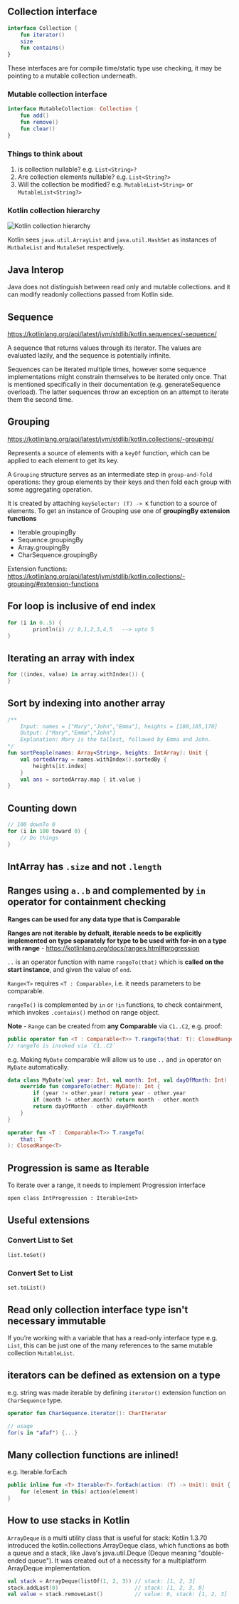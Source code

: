 

## Collection interface

```kt
interface Collection {
    fun iterator()
    size
    fun contains()
}
```
These interfaces are for compile time/static type use checking, it may be pointing to a mutable collection underneath.

### Mutable collection interface

```kt
interface MutableCollection: Collection {
    fun add()
    fun remove()
    fun clear()
}
```


### Things to think about

1. is collection nullable? e.g. `List<String>?`
2. Are collection elements nullable? e.g. `List<String?>`
3. Will the collection be modified? e.g. `MutableList<String>` or `MutableList<String?>`

### Kotlin collection hierarchy

![Kotlin collection hierarchy](images/kotlincollectionhierarchy.png)

Kotlin sees `java.util.ArrayList` and `java.util.HashSet` as instances of `MutbaleList` and `MutaleSet` respectively.


## Java Interop

Java does not distinguish between read only and mutable collections. and it can modify readonly collections passed from Kotlin side.



## Sequence

https://kotlinlang.org/api/latest/jvm/stdlib/kotlin.sequences/-sequence/

A sequence that returns values through its iterator. The values are evaluated lazily, and the sequence is potentially infinite.

Sequences can be iterated multiple times, however some sequence implementations might constrain themselves to be iterated only once. That is mentioned specifically in their documentation (e.g. generateSequence overload). The latter sequences throw an exception on an attempt to iterate them the second time.

## Grouping

https://kotlinlang.org/api/latest/jvm/stdlib/kotlin.collections/-grouping/

Represents a source of elements with a `keyOf` function, which can be applied to each element to get its key.

A `Grouping` structure serves as an intermediate step in `group-and-fold` operations: they group elements by their keys and then fold each group with some aggregating operation.

It is created by attaching `keySelector: (T) -> K` function to a source of elements. To get an instance of Grouping use one of **groupingBy extension functions**

* Iterable.groupingBy
* Sequence.groupingBy
* Array.groupingBy
* CharSequence.groupingBy

Extension functions: https://kotlinlang.org/api/latest/jvm/stdlib/kotlin.collections/-grouping/#extension-functions

## For loop is inclusive of end index

```kt
for (i in 0..5) {
        println(i) // 0,1,2,3,4,5   --> upto 5
}
```

## Iterating an array with index

```kt
for ((index, value) in array.withIndex()) {
}
```

## Sort by indexing into another array

```kt
/**
    Input: names = ["Mary","John","Emma"], heights = [180,165,170]
    Output: ["Mary","Emma","John"]
    Explanation: Mary is the tallest, followed by Emma and John.
*/
fun sortPeople(names: Array<String>, heights: IntArray): Unit {
    val sortedArray = names.withIndex().sortedBy {
        heights[it.index]
    }
    val ans = sortedArray.map { it.value }
}
```

## Counting down

```kt
// 100 downTo 0
for (i in 100 toward 0) {
    // Do things
}
```


## IntArray has `.size` and not `.length`


## Ranges using `a..b` and complemented by `in` operator for containment checking

**Ranges can be used for any data type that is Comparable**

**Ranges are not iterable by defualt, iterable needs to be explicitly implemented on type separately for type to be used with for-in on a type with range** - https://kotlinlang.org/docs/ranges.html#progression

`..` is an operator function with name `rangeTo(that)` which is **called on the start instance**, and given the value of `end`. 

`Range<T>` requires `<T : Comparable>`, i.e. it needs parameters to be comparable. 

`rangeTo()` is complemented by `in` or `!in` functions, to check containment, which invokes `.contains()` method on range object.

**Note** - `Range` can be created from **any Comparable** via `C1..C2`, e.g. proof:
```kt
public operator fun <T : Comparable<T>> T.rangeTo(that: T): ClosedRange<T> = ComparableRange(this, that)
// rangeTo is invoked via `C1..C2`
```
e.g. Making `MyDate` comparable will allow us to use `..` and `in` operator on `MyDate` automatically.
```kt
data class MyDate(val year: Int, val month: Int, val dayOfMonth: Int) : Comparable<MyDate> {
    override fun compareTo(other: MyDate): Int {
        if (year != other.year) return year - other.year
        if (month != other.month) return month - other.month
        return dayOfMonth - other.dayOfMonth
    }
}
```

```kt
operator fun <T : Comparable<T>> T.rangeTo(
    that: T
): ClosedRange<T>
```

## Progression is same as Iterable

To iterate over a range, it needs to implement Progression interface



```
open class IntProgression : Iterable<Int>
```


## Useful extensions

### Convert List to Set

`list.toSet()`

### Convert Set to List

`set.toList()`


## Read only collection interface type isn't necessary immutable

If you’re working with a variable that has a read-only interface type e.g. `List`, this can be just one of the many references to the same mutable collection `MutableList`.



## iterators can be defined as extension on a type

e.g. string was made iterable by defining `iterator()` extension function on `CharSequence` type.

```kt
operator fun CharSequence.iterator(): CharIterator

// usage
for(s in "afaf") {...}
```

## Many collection functions are inlined!

e.g. Iterable.forEach

```kt
public inline fun <T> Iterable<T>.forEach(action: (T) -> Unit): Unit {
    for (element in this) action(element)
}
```


## How to use stacks in Kotlin

`ArrayDeque` is a multi utility class that is useful for stack:
Kotlin 1.3.70 introduced the kotlin.collections.ArrayDeque class, which functions as both a queue and a stack, like Java's java.util.Deque (Deque meaning "double-ended queue"). It was created out of a necessity for a multiplatform ArrayDeque implementation.

```kt
val stack = ArrayDeque(listOf(1, 2, 3)) // stack: [1, 2, 3]
stack.addLast(0)                        // stack: [1, 2, 3, 0]         (push)
val value = stack.removeLast()          // value: 0, stack: [1, 2, 3]  (pop)
```